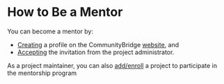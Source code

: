 # How to Be a Mentor

You can become a mentor by:

* [Creating](../../mentors/become-a-mentor/create-a-mentor-profile.md) a profile on the CommunityBridge [website](https://people.communitybridge.org/participate/mentor), and
* [Accepting](../../mentors/become-a-mentor/accept-to-be-a-mentor-from-an-email-invitation.md) the invitation from the project administrator. 

As a project maintainer, you can also [add/enroll](../../administrators/enroll-your-project/) a project to participate in the mentorship program

